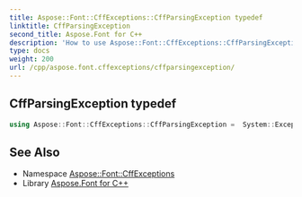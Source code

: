 ```yaml
---
title: Aspose::Font::CffExceptions::CffParsingException typedef
linktitle: CffParsingException
second_title: Aspose.Font for C++
description: 'How to use Aspose::Font::CffExceptions::CffParsingException typedef in C++.'
type: docs
weight: 200
url: /cpp/aspose.font.cffexceptions/cffparsingexception/
---
```

## CffParsingException typedef




```cpp
using Aspose::Font::CffExceptions::CffParsingException =  System::ExceptionWrapper<Details_CffParsingException>
```

## See Also

* Namespace [Aspose::Font::CffExceptions](../)
* Library [Aspose.Font for C++](../../)
